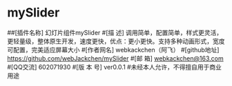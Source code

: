 # mySlider
##[插件名称] 幻灯片组件mySlider
#[描    述] 调用简单，配置简单，样式更灵活，更轻量级，整体原生开发，速度更快，优点：更小更快。支持多种动画形式，宽度可配置，完美适应屏幕大小
#[作者网名] webkackchen（阿飞）
#[github地址] https://github.com/webJackchen/mySlider
#[邮    箱] webkackchen@163.com
#[QQ交流] 602071930
#[版 本 号] ver0.0.1
#未经本人允许，不得擅自用于商业用途
